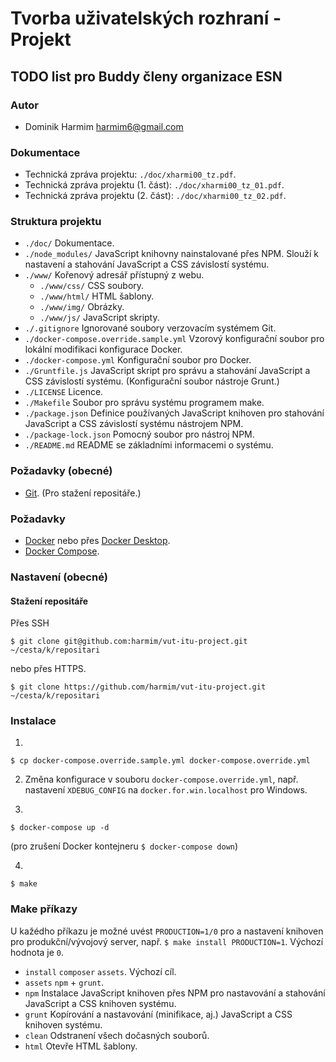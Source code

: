 # Tvorba uživatelských rozhraní - Projekt
## TODO list pro Buddy členy organizace ESN


### Autor
- Dominik Harmim <harmim6@gmail.com>


### Dokumentace
- Technická zpráva projektu: `./doc/xharmi00_tz.pdf`.
- Technická zpráva projektu (1. část): `./doc/xharmi00_tz_01.pdf`.
- Technická zpráva projektu (2. část): `./doc/xharmi00_tz_02.pdf`.


### Struktura projektu
- `./doc/` Dokumentace.
- `./node_modules/` JavaScript knihovny nainstalované přes NPM. Slouží k nastavení a stahování JavaScript a CSS
  závislostí systému.
- `./www/` Kořenový adresář přístupný z webu.
  * `./www/css/` CSS soubory.
  * `./www/html/` HTML šablony.
  * `./www/img/` Obrázky.
  * `./www/js/` JavaScript skripty.
- `./.gitignore` Ignorované soubory verzovacím systémem Git.
- `./docker-compose.override.sample.yml` Vzorový konfigurační soubor pro lokální modifikaci konfigurace Docker.
- `./docker-compose.yml` Konfigurační soubor pro Docker.
- `./Gruntfile.js` JavaScript skript pro správu a stahování JavaScript a CSS závislostí systému.
  (Konfigurační soubor nástroje Grunt.)
- `./LICENSE` Licence.
- `./Makefile` Soubor pro správu systému programem make.
- `./package.json` Definice používaných JavaScript knihoven pro stahování JavaScript a CSS závislostí systému
  nástrojem NPM.
- `./package-lock.json` Pomocný soubor pro nástroj NPM.
- `./README.md` README se základními informacemi o systému.


### Požadavky (obecné)
- [Git](https://git-scm.com/downloads). (Pro stažení repositáře.)


### Požadavky
- [Docker](https://www.docker.com/products/docker-engine#/download) nebo přes
  [Docker Desktop](https://www.docker.com/products/docker-desktop).
- [Docker Compose](https://docs.docker.com/compose/install/#install-compose).


### Nastavení (obecné)
#### Stažení repositáře
Přes SSH
```
$ git clone git@github.com:harmim/vut-itu-project.git ~/cesta/k/repositari
```
nebo přes HTTPS.
```
$ git clone https://github.com/harmim/vut-itu-project.git ~/cesta/k/repositari
```



### Instalace
1.
```
$ cp docker-compose.override.sample.yml docker-compose.override.yml
```

2. Změna konfigurace v souboru `docker-compose.override.yml`, např. nastavení `XDEBUG_CONFIG` na
`docker.for.win.localhost` pro Windows.

3.
```
$ docker-compose up -d
```
(pro zrušení Docker kontejneru `$ docker-compose down`)

4.
```
$ make
```


### Make příkazy
U kažédho příkazu je možné uvést `PRODUCTION=1/0` pro a nastavení knihoven pro produkční/vývojový server,
např. `$ make install PRODUCTION=1`. Výchozí hodnota je `0`.

- `install` `composer` `assets`. Výchozí cíl.
- `assets` `npm` + `grunt`.
- `npm` Instalace JavaScript knihoven přes NPM pro nastavování a stahování JavaScript a CSS knihoven systému.
- `grunt` Kopírování a nastavování (minifikace, aj.) JavaScript a CSS knihoven systému.
- `clean` Odstranení všech dočasných souborů.
- `html` Otevře HTML šablony.
